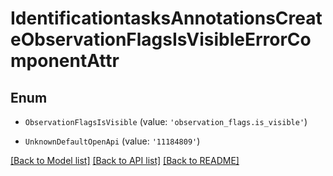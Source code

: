 # IdentificationtasksAnnotationsCreateObservationFlagsIsVisibleErrorComponentAttr


## Enum

* `ObservationFlagsIsVisible` (value: `'observation_flags.is_visible'`)

* `UnknownDefaultOpenApi` (value: `'11184809'`)

[[Back to Model list]](../README.md#documentation-for-models) [[Back to API list]](../README.md#documentation-for-api-endpoints) [[Back to README]](../README.md)

